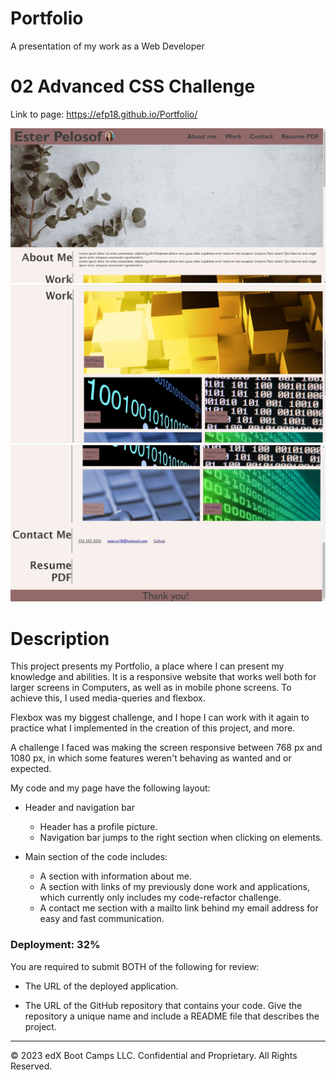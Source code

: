 # Portfolio 
A presentation of my work as a Web Developer

# 02 Advanced CSS Challenge

Link to page: https://efp18.github.io/Portfolio/

![Screenshots of page: #1](./assets/images/Portfolio-1.jpg)
![#2](./assets/images/Portfolio-2.jpg)
![#3](./assets/images/Portfolio-3.jpg)


# Description
This project presents my Portfolio, a place where I can present 
my knowledge and abilities. It is a responsive website that works well both for larger screens in Computers, as well as in mobile phone screens. To achieve this, I used media-queries and flexbox. 

Flexbox was my biggest challenge, and I hope I can work with it again
to practice what I implemented in the creation of this project, and more. 

A challenge I faced was making the screen responsive between 768 px and 1080 px, in which some features weren't behaving as wanted and or expected. 


My code and my page have the following layout:

- Header and navigation bar
  - Header has a profile picture.
  - Navigation bar jumps to the right section when clicking on elements.

- Main section of the code includes:
  - A section with information about me. 
  - A section with links of my previously done work and applications, which currently only includes my code-refactor challenge. 
  - A contact me section with a mailto link behind my email address 
  for easy and fast communication. 






### Deployment: 32%



You are required to submit BOTH of the following for review:

* The URL of the deployed application.

* The URL of the GitHub repository that contains your code. Give the repository a unique name and include a README file that describes the project.

- - -
© 2023 edX Boot Camps LLC. Confidential and Proprietary. All Rights Reserved.
